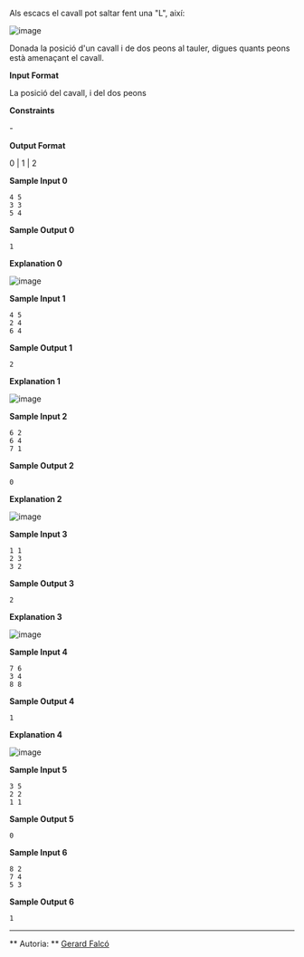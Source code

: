 Als escacs el cavall pot saltar fent una "L", així:

![image](1556383344-dffbb67ec9-cavallpeons.png)

Donada la posició d'un cavall i de dos peons al tauler, digues quants
peons està amenaçant el cavall.

**Input Format**

La posició del cavall, i del dos peons

**Constraints**

\-

**Output Format**

0 | 1 | 2

**Sample Input 0**

    4 5
    3 3
    5 4

**Sample Output 0**

``` 
1
```

**Explanation 0**

![image](1556383992-2399b03885-cavallpeons1.png)

**Sample Input 1**

    4 5
    2 4
    6 4

**Sample Output 1**

``` 
2
```

**Explanation 1**

![image](1556384047-ed8d954478-cavallpeons2.png)

**Sample Input 2**

    6 2
    6 4
    7 1

**Sample Output 2**

``` 
0
```

**Explanation 2**

![image](1556384115-a21b4284b9-cavallpeons3.png)

**Sample Input 3**

    1 1
    2 3
    3 2

**Sample Output 3**

``` 
2
```

**Explanation 3**

![image](1556384180-3aa3857b16-cavallpeons4.png)

**Sample Input 4**

    7 6
    3 4
    8 8

**Sample Output 4**

``` 
1
```

**Explanation 4**

![image](1556384253-e52c2dc2a5-cavallpeons5.png)

**Sample Input 5**

    3 5
    2 2
    1 1

**Sample Output 5**

``` 
0
```

**Sample Input 6**

    8 2
    7 4
    5 3

**Sample Output 6**

``` 
1
```

----------

** Autoria: **
[Gerard Falcó](https://github.com/gerardfp)
